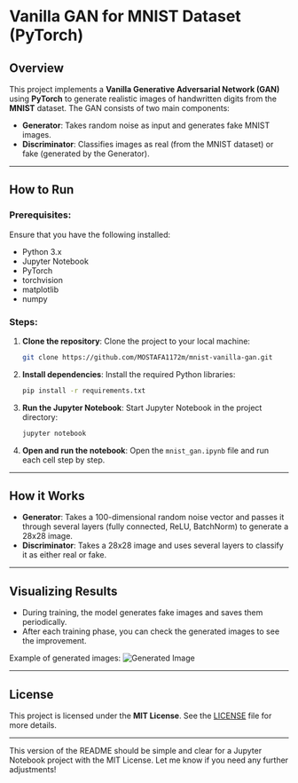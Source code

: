 # Vanilla GAN for MNIST Dataset (PyTorch)

## Overview
This project implements a **Vanilla Generative Adversarial Network (GAN)** using **PyTorch** to generate realistic images of handwritten digits from the **MNIST** dataset. The GAN consists of two main components:

- **Generator**: Takes random noise as input and generates fake MNIST images.
- **Discriminator**: Classifies images as real (from the MNIST dataset) or fake (generated by the Generator).

---

## How to Run

### Prerequisites:
Ensure that you have the following installed:
- Python 3.x
- Jupyter Notebook
- PyTorch
- torchvision
- matplotlib
- numpy

### Steps:
1. **Clone the repository**:
   Clone the project to your local machine:
   ```bash
   git clone https://github.com/MOSTAFA1172m/mnist-vanilla-gan.git
   
   ```

2. **Install dependencies**:
   Install the required Python libraries:
   ```bash
   pip install -r requirements.txt
   ```

3. **Run the Jupyter Notebook**:
   Start Jupyter Notebook in the project directory:
   ```bash
   jupyter notebook
   ```

4. **Open and run the notebook**:
   Open the `mnist_gan.ipynb` file and run each cell step by step.

---

## How it Works

- **Generator**: Takes a 100-dimensional random noise vector and passes it through several layers (fully connected, ReLU, BatchNorm) to generate a 28x28 image.
- **Discriminator**: Takes a 28x28 image and uses several layers to classify it as either real or fake.

---

## Visualizing Results

- During training, the model generates fake images and saves them periodically.
- After each training phase, you can check the generated images to see the improvement.

Example of generated images:
![Generated Image](generated_image_epoch_1000.png)

---

## License

This project is licensed under the **MIT License**. See the [LICENSE](LICENSE) file for more details.

---

This version of the README should be simple and clear for a Jupyter Notebook project with the MIT License. Let me know if you need any further adjustments!
